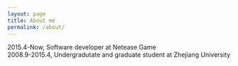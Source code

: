 ```yaml
---
layout: page
title: About me
permalink: /about/
---
```


2015.4-Now, Software developer at Netease Game  
2008.9-2015.4, Undergradutate and graduate student at Zhejiang University  

